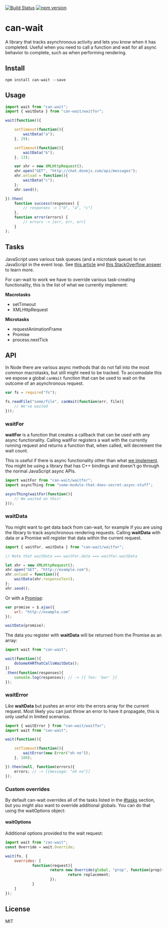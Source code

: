 [![Build Status](https://travis-ci.org/canjs/can-wait.svg?branch=master)](https://travis-ci.org/canjs/can-wait)
[![npm version](https://badge.fury.io/js/can-wait.svg)](http://badge.fury.io/js/can-wait)

# can-wait

A library that tracks asynchronous activity and lets you know when it has completed. Useful when you need to call a function and wait for all async behavior to complete, such as when performing rendering.

## Install

```
npm install can-wait --save
```

## Usage

```js
import wait from "can-wait";
import { waitData } from "can-wait/waitfor";

wait(function(){

	setTimeout(function(){
		waitData("a");
	}, 29);

	setTimeout(function(){
		waitData("b");
	}, 13);

	var xhr = new XMLHttpRequest();
	xhr.open("GET", "http://chat.donejs.com/api/messages");
	xhr.onload = function(){
		waitData("c");
	};
	xhr.send();

}).then(
	function success(responses) {
		// responses -> ["b", "a", "c"]
	},
	function error(errors) {
		// errors -> [err, err, err]
	}
);
```

## Tasks

JavaScript uses various task queues (and a microtask queue) to run JavaScript in the event loop. See [this article](https://jakearchibald.com/2015/tasks-microtasks-queues-and-schedules/) and [this StackOverflow answer](http://stackoverflow.com/questions/25915634/difference-between-microtask-and-macrotask-within-an-event-loop-context) to learn more.

For can-wait to work we have to override various task-creating functionality, this is the list of what we currently implement:

**Macrotasks**

* setTimeout
* XMLHttpRequest

**Microtasks**

* requestAnimationFrame
* Promise
* process.nextTick

## API

In Node there are various async methods that do not fall into the most common macrotasks, but still might need to be tracked. To accomodate this we expose a global `canWait` function that can be used to wait on the outcome of an asynchronous request.

```js
var fs = require("fs");

fs.readFile("some/file", canWait(function(err, file){
	// We've waited
}));
```

### waitFor

**waitFor** is a function that creates a callback that can be used with any async functionality. Calling waitFor registers a wait with the currently running request and returns a function that, when called, will decrement the wait count.

This is useful if there is async functionality other than what [we implement](#tasks). You might be using a library that has C++ bindings and doesn't go through the normal JavaScript async APIs.

```js
import waitFor from "can-wait/waitfor";
import asyncThing from "some-module-that-does-secret-async-stuff";

asyncThing(waitFor(function(){
	// We waited on this!
}));
```

### waitData

You might want to get data back from can-wait, for example if you are using the library to track asynchronous rendering requests. Calling **waitData** with data or a Promise will register that data within the current request.

```js
import { waitFor, waitData } from "can-wait/waitfor";

// Note that waitData === waitFor.data === waitFor.waitData

let xhr = new XMLHttpRequest();
xhr.open("GET", "http://example.com");
xhr.onload = function(){
	waitData(xhr.responseText);
};
xhr.send();
```

Or with a [Promise](https://developer.mozilla.org/en-US/docs/Web/JavaScript/Reference/Global_Objects/Promise):

```js
var promise = $.ajax({
	url: "http://example.com"
});

waitData(promise);
```

The data you register with **waitData** will be returned from the Promise as an array:

```js
import wait from "can-wait";

wait(function(){
	doSomeXHRThatCallsWaitData();
})
.then(function(responses){
	console.log(responses); // -> [{ foo: 'bar' }]
});
```

### waitError

Like **waitData** but pushes an error into the errors array for the current request. Most likely you can just throw an error to have it propagate, this is only useful in limited scenarios.

```js
import { waitError } from "can-wait/waitfor";
import wait from "can-wait";

wait(function(){

	setTimeout(function(){
		waitError(new Error("oh no"));
	}, 100);

}).then(null, function(errors){
	errors; // -> [{message: "oh no"}]
});
```

### Custom overrides

By default can-wait overrides all of the tasks listed in the [#tasks](Tasks) section, but you might also want to override additional globals. You can do that using the waitOptions object:

#### waitOptions

Additional options provided to the wait request:

```js
import wait from "can-wait";
const Override = wait.Override;

wait(fn, {
	overrides: [
			function(request){
					return new Override(global, "prop", function(prop){
							return replacement;
					});
			}
	]
});
```

## License

MIT
